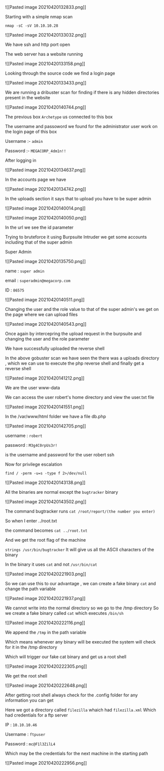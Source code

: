 ![[Pasted image 20210420132833.png]]

Starting with a simple nmap scan 

`nmap -sC -sV 10.10.10.28`

![[Pasted image 20210420133032.png]]

We have ssh and http port open

The web server has a website running 

![[Pasted image 20210420133158.png]]

Looking through the source code we find a login page 

![[Pasted image 20210420133433.png]]

We are running a dribuster scan for finding if there is any hidden directories present in the website

![[Pasted image 20210420140744.png]]

The previous box `Archetype` us connected to this box 

The username and passoword we found for the administrator user work on the login page of this box 

Username :- `admin` 

Password :- `MEGACORP_4dm1n!!`

After logging in 

![[Pasted image 20210420134637.png]]

In the accounts page we have 

![[Pasted image 20210420134742.png]]

In the uploads section it says that to upload you have to be super admin

![[Pasted image 20210420140014.png]]

![[Pasted image 20210420140050.png]]

In the url we see the id parameter 

Trying to bruteforce it using Burpsuite Intruder we get some accounts including that of the super admin 

Super Admin

![[Pasted image 20210420135750.png]]

name : `super admin`

email : `superadmin@megacorp.com`

ID : `86575`

![[Pasted image 20210420140511.png]]

Changing the user and the role value to that of the super admin's we get on the page where we can upload files

![[Pasted image 20210420140543.png]]

Once again by intercepring the upload request in the burpsuite and changing the user and the role parameter 

We have successfully uploaded the reverse shell 

In the above gobuster scan we have seen the there was a uploads directory , which we can use to execute the php reverse shell and finally get a reverse shell

![[Pasted image 20210420141212.png]]

We are the user www-data

We can access the user robert's home directory  and view the user.txt file

![[Pasted image 20210420141551.png]]

In the /var/www/html folder we have a file db.php

![[Pasted image 20210420142705.png]]

username : `robert`

password : `M3g4C0rpUs3r!`

is the username and password for the user robert ssh 

Now for privilege escalation 

`find / -perm -u=s -type f 2>/dev/null`

![[Pasted image 20210420143138.png]]

All the binaries are normal except the `bugtracker` binary

![[Pasted image 20210420143502.png]]

The command bugtracker runs 
`cat /root/report/(the number you enter)`

So when I enter ../root.txt 

the command becomes `cat ../root.txt`

And we get the root flag of the machine

`strings /usr/bin/bugtracker` It will give us all the ASCII characters of the binary 

In the binary it uses `cat` and not `/usr/bin/cat`

![[Pasted image 20210420221903.png]]

So we can use this to our advantage , we can create a fake binary `cat` and change the path variable

![[Pasted image 20210420221937.png]]

We cannot write into the normal directory so we go to the /tmp directory 
So we create a fake binary called `cat` which executes `/bin/sh`

![[Pasted image 20210420222116.png]]

We append the `/tmp` in the path variable

Which means whenever any binary will be executed the system will check for it in the /tmp directory  

Which will trigger our fake cat binary and get us a root shell

![[Pasted image 20210420222305.png]]

We get the root shell

![[Pasted image 20210420222648.png]]

After getting root shell always check for the .config folder for any information you can get 

Here we got a directory called `filezilla` whaich had `filezilla.xml` 
Which had credentials for a ftp server

IP : `10.10.10.46`

Username : `ftpuser`

Password : `mc@F1l3ZilL4`

Which may be the credentials for the next machine in the starting path

![[Pasted image 20210420222956.png]]